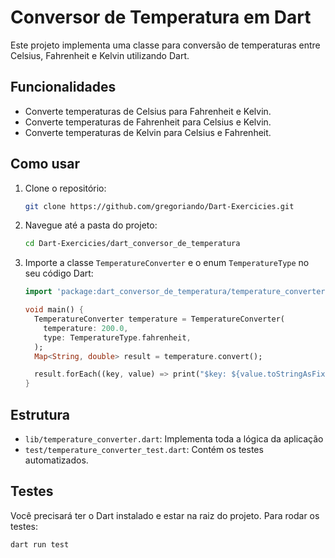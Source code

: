 # Conversor de Temperatura em Dart

Este projeto implementa uma classe para conversão de temperaturas entre Celsius, Fahrenheit e Kelvin utilizando Dart.

## Funcionalidades

- Converte temperaturas de Celsius para Fahrenheit e Kelvin.
- Converte temperaturas de Fahrenheit para Celsius e Kelvin.
- Converte temperaturas de Kelvin para Celsius e Fahrenheit.

## Como usar

1. Clone o repositório:
    ```sh
    git clone https://github.com/gregoriando/Dart-Exercicies.git
    ```
2. Navegue até a pasta do projeto:
    ```sh
    cd Dart-Exercicies/dart_conversor_de_temperatura
    ```
3. Importe a classe `TemperatureConverter` e o enum `TemperatureType` no seu código Dart:
    ```dart
    import 'package:dart_conversor_de_temperatura/temperature_converter.dart';

    void main() {
      TemperatureConverter temperature = TemperatureConverter(
        temperature: 200.0,
        type: TemperatureType.fahrenheit,
      );
      Map<String, double> result = temperature.convert();

      result.forEach((key, value) => print("$key: ${value.toStringAsFixed(2)}"));
    }
    ```

## Estrutura

- `lib/temperature_converter.dart`: Implementa toda a lógica da aplicação
- `test/temperature_converter_test.dart`: Contém os testes automatizados.

## Testes

Você precisará ter o Dart instalado e estar na raiz do projeto.
Para rodar os testes:

```sh
dart run test
```